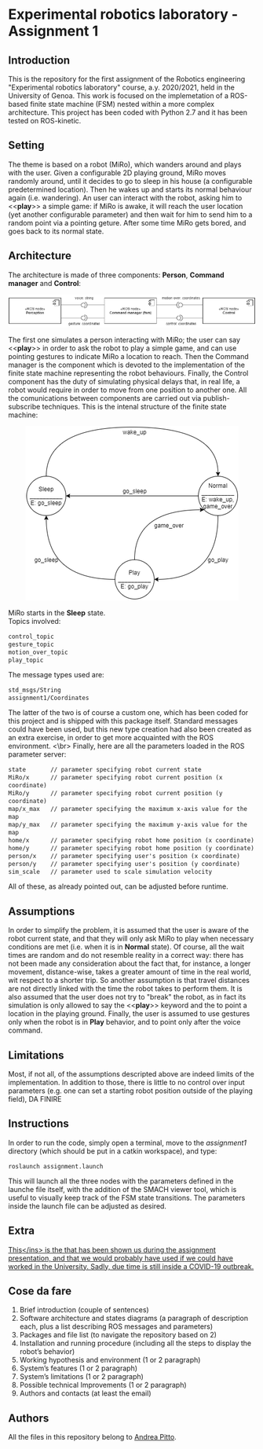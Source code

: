 # Experimental robotics laboratory - Assignment 1

## Introduction
This is the repository for the first assignment of the Robotics engineering "Experimental robotics laboratory" course, a.y. 2020/2021, held in the University of Genoa. This work is focused on the implemetation of a ROS-based finite state machine (FSM) nested within a more complex architecture. This project has been coded with Python 2.7 and it has been tested on ROS-kinetic.

## Setting
The theme is based on a robot (MiRo), which wanders around and plays with the user. Given a configurable 2D playing ground, MiRo moves randomly around, until it decides to go to sleep in his house (a configurable predetermined location). Then he wakes up and starts its normal behaviour again (i.e. wandering). An user can interact with the robot, asking him to <<**play**>> a simple game: if MiRo is awake, it will reach the user location (yet another configurable parameter) and then wait for him to send him to a random point via a pointing geture. After some time MiRo gets bored, and goes back to its normal state. 

## Architecture
The architecture is made of three components: **Person**, **Command manager** and **Control**:

<div align="center">
  <img src="https://github.com/andreabradpitto/Experimental-robotics-laboratory/blob/main/assignment1/images/architecture.png">
</div>

The first one simulates a person interacting with MiRo; the user can say <<**play**>> in order to ask the robot to play a simple game, and can use pointing gestures to indicate MiRo a location to reach. Then the Command manager is the component which is devoted to the implementation of the finite state machine representing the robot behaviours. Finally, the Control component has the duty of simulating physical delays that, in real life, a robot would require in order to move from one position to another one. All the comunications between components are carried out via publish-subscribe techniques.
This is the intenal structure of the finite state machine:
  
<div align="center">
  <img src="https://github.com/andreabradpitto/Experimental-robotics-laboratory/blob/main/assignment1/images/fsm%20states.png">
</div>

MiRo starts in the **Sleep** state.<br/>
Topics involved:

```
control_topic
gesture_topic
motion_over_topic
play_topic
```

The message types used are:

```
std_msgs/String
assignment1/Coordinates
```

The latter of the two is of course a custom one, which has been coded for this project and is shipped with this package itself. Standard messages could have been used, but this new type creation had also been created as an extra exercise, in order to get more acquainted with the ROS environment. <\br>
Finally, here are all the parameters loaded in the ROS parameter server:

```
state       // parameter specifying robot current state
MiRo/x      // parameter specifying robot current position (x coordinate)
MiRo/y      // parameter specifying robot current position (y coordinate)
map/x_max   // parameter specifying the maximum x-axis value for the map
map/y_max   // parameter specifying the maximum y-axis value for the map
home/x      // parameter specifying robot home position (x coordinate)
home/y      // parameter specifying robot home position (y coordinate)
person/x    // parameter specifying user's position (x coordinate)
person/y    // parameter specifying user's position (y coordinate)
sim_scale   // parameter used to scale simulation velocity
```
All of these, as already pointed out, can be adjusted before runtime.

## Assumptions
In order to simplify the problem, it is assumed that the user is aware of the robot current state, and that they will only ask MiRo to play when necessary conditions are met (i.e. when it is in **Normal** state). Of course, all the wait times are random and do not resemble reality in a correct way: there has not been made any consideration about the fact that, for instance, a longer movement, distance-wise, takes a greater amount of time in the real world, wit respect to a shorter trip. So another assumption is that travel distances are not directly linked with the time the robot takes to perform them. It is also assumed that the user does not try to "break" the robot, as in fact its simulation is only allowed to say the <<**play**>> keyword and the to point a location in the playing ground. Finally, the user is assumed to use gestures only when the robot is in **Play** behavior, and to point only after the voice command.

## Limitations
Most, if not all, of the assumptions descripted above are indeed limits of the implementation. In addition to those, there is little to no control over input parameters (e.g. one can set a starting robot position outside of the playing field), DA FINIRE

## Instructions

In order to run the code, simply open a terminal, move to the *assignment1* directory (which should be put in a catkin workspace), and type:

```
roslaunch assignment.launch
```

This will launch all the three nodes with the parameters defined in the launche file itself, with the addition of the SMACH viewer tool, which is useful to visually keep track of the FSM state transitions. The parameters inside the launch file can be adjusted as desired.

## Extra

<ins>[This](http://consequentialrobotics.com/miro-beta#:~:text=MiRo%20is%20a%20fully%20programmable,suited%20for%20developing%20companion%20robots.)</ins> is the that has been shown us during the assignment presentation, and that we would probably have used if we could have worked in the University. Sadly, due time is still inside a COVID-19 outbreak.

## Cose da fare
1. Brief introduction (couple of sentences)
2. Software architecture and states diagrams
(a paragraph of description each, plus a list describing ROS
messages and parameters)
3. Packages and file list (to navigate the repository based on 2)
4. Installation and running procedure
(including all the steps to display the robot’s behavior)
5. Working hypothesis and environment (1 or 2 paragraph)
6. System’s features (1 or 2 paragraph)
7. System’s limitations (1 or 2 paragraph)
8. Possible technical Improvements (1 or 2 paragraph)
9. Authors and contacts (at least the email)

## Authors
All the files in this repository belong to [Andrea Pitto](https://github.com/andreabradpitto).
